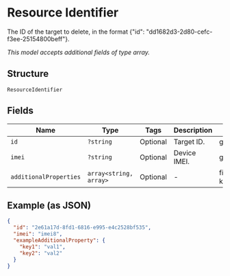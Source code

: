 
# Resource Identifier

The ID of the target to delete, in the format {"id": "dd1682d3-2d80-cefc-f3ee-25154800beff"}.

*This model accepts additional fields of type array.*

## Structure

`ResourceIdentifier`

## Fields

| Name | Type | Tags | Description | Getter | Setter |
|  --- | --- | --- | --- | --- | --- |
| `id` | `?string` | Optional | Target ID. | getId(): ?string | setId(?string id): void |
| `imei` | `?string` | Optional | Device IMEI. | getImei(): ?string | setImei(?string imei): void |
| `additionalProperties` | `array<string, array>` | Optional | - | findAdditionalProperty(string key): array | additionalProperty(string key, array value): void |

## Example (as JSON)

```json
{
  "id": "2e61a17d-8fd1-6816-e995-e4c2528bf535",
  "imei": "imei8",
  "exampleAdditionalProperty": {
    "key1": "val1",
    "key2": "val2"
  }
}
```

